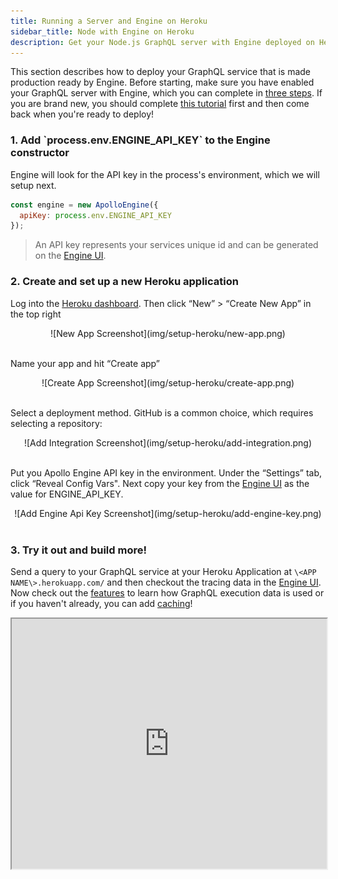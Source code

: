```yaml
---
title: Running a Server and Engine on Heroku
sidebar_title: Node with Engine on Heroku
description: Get your Node.js GraphQL server with Engine deployed on Heroku
---
```


This section describes how to deploy your GraphQL service that is made production ready by Engine. Before starting, make sure you have enabled your GraphQL server with Engine, which you can complete in [three steps](setup-node.html). If you are brand new, you should complete [this tutorial](https://dev-blog.apollodata.com/tutorial-building-a-graphql-server-cddaa023c035) first and then come back when you're ready to deploy!

<h3 id="add-engine-key" title="Add Engine Key">1. Add `process.env.ENGINE_API_KEY` to the Engine constructor</h3>

Engine will look for the API key in the process's environment, which we will setup next.

```js
const engine = new ApolloEngine({
  apiKey: process.env.ENGINE_API_KEY
});
```

> An API key represents your services unique id and can be generated on the [Engine UI](https://engine.apollographql.com).

<h3 id="configure-heroku" title="Configure Heroku">2. Create and set up a new Heroku application</h3>

Log into the [Heroku dashboard](https://dashboard.heroku.com/apps). Then click “New” > “Create New App” in the top right

<div style="text-align:center">
![New App Screenshot](img/setup-heroku/new-app.png)
<br></br>
</div>

Name your app and hit “Create app”

<div style="text-align:center">
![Create App Screenshot](img/setup-heroku/create-app.png)
<br></br>
</div>

Select a deployment method. GitHub is a common choice, which requires selecting a repository:

<div style="text-align:center">
![Add Integration Screenshot](img/setup-heroku/add-integration.png)
<br></br>
</div>

Put you Apollo Engine API key in the environment. Under the “Settings” tab, click “Reveal Config Vars". Next copy your key from the [Engine UI](http://engine.apollographql.com/) as the value for ENGINE_API_KEY.

<div style="text-align:center">
![Add Engine Api Key Screenshot](img/setup-heroku/add-engine-key.png)
<br></br>
</div>

<h3 id="test-and-add" title="Test and Expand">3. Try it out and build more!</h3>

Send a query to your GraphQL service at your Heroku Application at `\<APP NAME\>.herokuapp.com/` and then checkout the tracing data in the [Engine UI](http://engine.apollographql.com/). Now check out the [features](./performance.html) to learn how GraphQL execution data is used or if you haven't already, you can add [caching](./caching.html)!

<div style="text-align:center">
<iframe src="https://www.graphqlbin.com" width="100%" height="400"></iframe>
</div>

